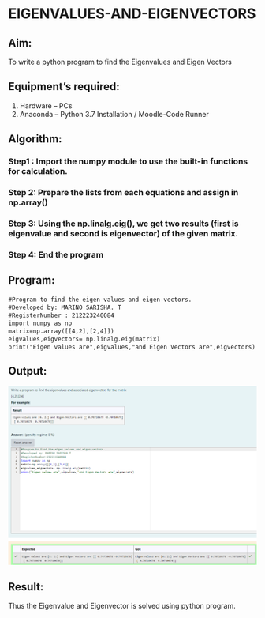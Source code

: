 # EIGENVALUES-AND-EIGENVECTORS
## Aim:
To write a python program to find the Eigenvalues and Eigen Vectors
## Equipment’s required:
1. 	Hardware – PCs
2. 	Anaconda – Python 3.7 Installation / Moodle-Code Runner
## Algorithm:
### Step1 : Import the numpy module to use the built-in functions for calculation.
### Step 2: Prepare the lists from each equations and assign in np.array()
### Step 3: Using the np.linalg.eig(),  we get two results (first is eigenvalue and second is eigenvector) of the given matrix.
### Step 4: End the program

## Program:
```
#Program to find the eigen values and eigen vectors.
#Developed by: MARINO SARISHA. T
#RegisterNumber : 212223240084
import numpy as np
matrix=np.array([[4,2],[2,4]])
eigvalues,eigvectors= np.linalg.eig(matrix)
print("Eigen values are",eigvalues,"and Eigen Vectors are",eigvectors)
```
## Output:
![alt text](<Screenshot 2024-04-17 071246.png>)
## Result:
Thus the Eigenvalue and Eigenvector is solved using python program.
